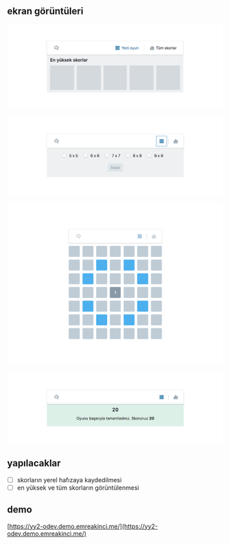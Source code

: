 ## ekran görüntüleri

![görüntü 1](https://raw.githubusercontent.com/TwentySomething/yy2/master/doc/ss/1.png)

![görüntü 2](https://raw.githubusercontent.com/TwentySomething/yy2/master/doc/ss/2.png)

![görüntü 3](https://raw.githubusercontent.com/TwentySomething/yy2/master/doc/ss/3.png)

![görüntü 4](https://raw.githubusercontent.com/TwentySomething/yy2/master/doc/ss/4.png)

## yapılacaklar

- [ ] skorların yerel hafızaya kaydedilmesi
- [ ] en yüksek ve tüm skorların görüntülenmesi

## demo

[https://yy2-odev.demo.emreakinci.me/](https://yy2-odev.demo.emreakinci.me/)